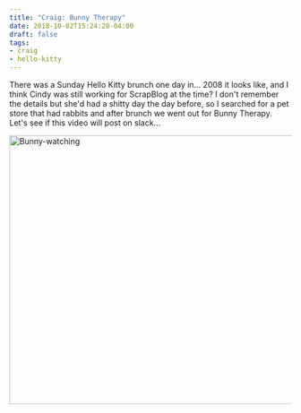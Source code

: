 ```yaml
---
title: "Craig: Bunny Therapy"
date: 2018-10-02T15:24:28-04:00
draft: false
tags:
- craig
- hello-kitty
---
```


There was a Sunday Hello Kitty brunch one day in... 2008 it looks like, and I think Cindy was still working for ScrapBlog at the time? I don't remember the details but she'd had a shitty day the day before, so I searched for a pet store that had rabbits and after brunch we went out for Bunny Therapy. Let's see if this video will post on slack...

<a data-flickr-embed="true" href="https://www.flickr.com/photos/focalcurve/3035986530/" title="Bunny-watching"><img src="https://farm4.staticflickr.com/3026/3035986530_64b2cedb1f_z.jpg?zz&#x3D;1" width="640" height="480" alt="Bunny-watching"></a><script async src="//embedr.flickr.com/assets/client-code.js" charset="utf-8"></script>
